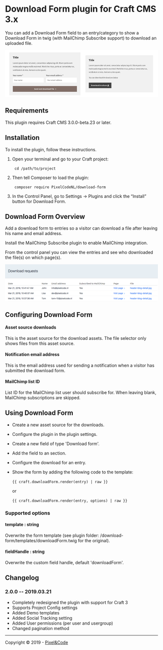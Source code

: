 # Download Form plugin for Craft CMS 3.x

You can add a Download Form field to an entry/category to show a Download Form in twig (with MailChimp Subscribe support) to download an uploaded file. 

![Screenshot](resources/img/screen-download-form.jpg)

## Requirements

This plugin requires Craft CMS 3.0.0-beta.23 or later.

## Installation

To install the plugin, follow these instructions.

1. Open your terminal and go to your Craft project:

        cd /path/to/project

2. Then tell Composer to load the plugin:

        composer require PixelCodeNL/download-form

3. In the Control Panel, go to Settings → Plugins and click the “Install” button for Download Form.

## Download Form Overview

Add a download form to entries so a visitor can download a file after leaving his name and email address.

Install the MailChimp Subscribe plugin to enable MailChimp integration.

From the control panel you can view the entries and see  who downloaded the file(s) on which page(s).

![Screenshot](resources/img/screen-dashboard.png)

## Configuring Download Form

#### Asset source downloads

This is the asset source for the download assets. The file selector only shows files from this asset source.

#### Notification email address

This is the email address used for sending a notification when a visitor has submitted the download form.

#### MailChimp list ID

List ID for the MailChimp list user should subscribe for.
When leaving blank, MailChimp subscriptions are skipped.

## Using Download Form

- Create a new asset source for the downloads.
- Configure the plugin in the plugin settings.
- Create a new field of type 'Download form'.
- Add the field to an section.
- Configure the download for an entry.
- Show the form by adding the following code to the template: 

  `{{ craft.downloadForm.render(entry) | raw }}`
  
  or
  
  `{{ craft.downloadForm.render(entry, options) | raw }}`

### Supported options

#### template : string

Overwrite the form template (see plugin folder: /download-form/templates/downloadForm.twig for the original).

#### fieldHandle : string

Overwrite the custom field handle, default 'downloadForm'.

## Changelog

### 2.0.0 -- 2019.03.21

* Completely redesigned the plugin with support for Craft 3
* Supports Project Config settings
* Added Demo templates 
* Added Social Tracking setting
* Added User permissions (per user and usergroup)
* Changed pagination method

---
Copyright © 2019 - [Pixel&amp;Code](https://www.pixelcode.nl)
